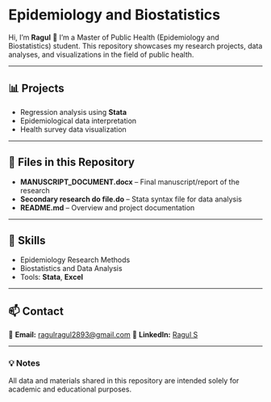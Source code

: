 # Epidemiology and Biostatistics

Hi, I’m **Ragul** 👋
I’m a Master of Public Health (Epidemiology and Biostatistics) student.
This repository showcases my research projects, data analyses, and visualizations in the field of public health.

---

## 📊 Projects

* Regression analysis using **Stata**
* Epidemiological data interpretation
* Health survey data visualization 

---

## 📂 Files in this Repository

* **MANUSCRIPT_DOCUMENT.docx** – Final manuscript/report of the research
* **Secondary research do file.do** – Stata syntax file for data analysis
* **README.md** – Overview and project documentation

---

## 🧠 Skills

* Epidemiology Research Methods
* Biostatistics and Data Analysis
* Tools:  **Stata**, **Excel**

---

## 📫 Contact

📧 **Email:** [ragulragul2893@gmail.com](mailto:ragulragul2893@gmail.com)
🔗 **LinkedIn:** [Ragul S](https://www.linkedin.com/in/ragul-s-022151265)

---

### 💡 Notes

All data and materials shared in this repository are intended solely for academic and educational purposes.
